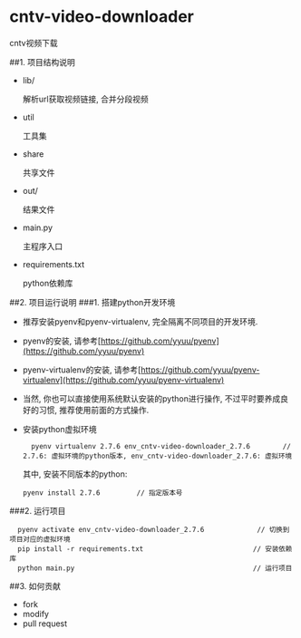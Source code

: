 # cntv-video-downloader
cntv视频下载

##1. 项目结构说明
- lib/

	解析url获取视频链接, 合并分段视频
- util

	工具集
- share

	共享文件
- out/

	结果文件
- main.py

	主程序入口
- requirements.txt

	python依赖库

##2. 项目运行说明
###1. 搭建python开发环境
- 推荐安装pyenv和pyenv-virtualenv, 完全隔离不同项目的开发环境.
- pyenv的安装, 请参考[https://github.com/yyuu/pyenv](https://github.com/yyuu/pyenv)
- pyenv-virtualenv的安装, 请参考[https://github.com/yyuu/pyenv-virtualenv](https://github.com/yyuu/pyenv-virtualenv)
- 当然, 你也可以直接使用系统默认安装的python进行操作, 不过平时要养成良好的习惯, 推荐使用前面的方式操作.
- 安装python虚拟环境

  		pyenv virtualenv 2.7.6 env_cntv-video-downloader_2.7.6        // 2.7.6: 虚拟环境的python版本, env_cntv-video-downloader_2.7.6: 虚拟环境

  其中, 安装不同版本的python:

	  pyenv install 2.7.6         // 指定版本号

###2. 运行项目

      pyenv activate env_cntv-video-downloader_2.7.6             // 切换到项目对应的虚拟环境
      pip install -r requirements.txt                 			// 安装依赖库
      python main.py                                  			// 运行项目

##3. 如何贡献
- fork
- modify
- pull request
